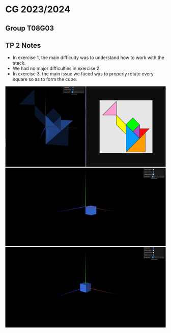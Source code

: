 # CG 2023/2024

## Group T08G03

## TP 2 Notes

- In exercise 1, the main difficulty was to understand how to work with the stack.
- We had no major difficulties in exercise 2.
- In exercise 3, the main issue we faced was to properly rotate every square so as to form the cube.

![Screenshot 1](screenshots/cg-t08g03-tp2-1.png)
![Screenshot 2](screenshots/cg-t08g03-tp2-2.png)
![Screenshot 3](screenshots/cg-t08g03-tp2-3.png)

